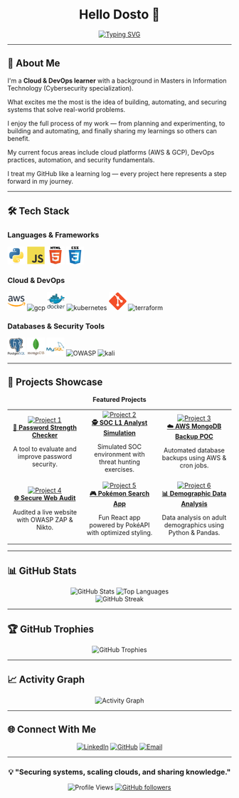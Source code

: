 <div align="center">
  
# Hello Dosto 👋

[![Typing SVG](https://readme-typing-svg.herokuapp.com?font=Fira+Code&pause=1000&color=2E9EF7&center=true&vCenter=true&width=550&lines=Cloud+Engineer;AWS+Engineer;DevOps+Practitioner;Always+Learning+%26+Building)](https://git.io/typing-svg)

</div>

---

## 🚀 About Me

I'm a **Cloud & DevOps learner** with a background in Masters in Information Technology (Cybersecurity specialization).

What excites me the most is the idea of building, automating, and securing systems that solve real-world problems.

I enjoy the full process of my work — from planning and experimenting, to building and automating, and finally sharing my learnings so others can benefit.

My current focus areas include cloud platforms (AWS & GCP), DevOps practices, automation, and security fundamentals.

I treat my GitHub like a learning log — every project here represents a step forward in my journey.

---

## 🛠️ Tech Stack

### **Languages & Frameworks**
<p align="left">
  <img src="https://raw.githubusercontent.com/devicons/devicon/master/icons/python/python-original.svg" alt="python" width="40" height="40"/>
  <img src="https://raw.githubusercontent.com/devicons/devicon/master/icons/javascript/javascript-original.svg" alt="javascript" width="40" height="40"/>
  <img src="https://raw.githubusercontent.com/devicons/devicon/master/icons/html5/html5-original-wordmark.svg" alt="html5" width="40" height="40"/>
  <img src="https://raw.githubusercontent.com/devicons/devicon/master/icons/css3/css3-original-wordmark.svg" alt="css3" width="40" height="40"/>
</p>

### **Cloud & DevOps**
<p align="left">
  <img src="https://raw.githubusercontent.com/devicons/devicon/master/icons/amazonwebservices/amazonwebservices-original-wordmark.svg" alt="aws" width="40" height="40"/>
  <img src="https://www.vectorlogo.zone/logos/google_cloud/google_cloud-icon.svg" alt="gcp" width="40" height="40"/>
  <img src="https://raw.githubusercontent.com/devicons/devicon/master/icons/docker/docker-original-wordmark.svg" alt="docker" width="40" height="40"/>
  <img src="https://www.vectorlogo.zone/logos/kubernetes/kubernetes-icon.svg" alt="kubernetes" width="40" height="40"/>
  <img src="https://raw.githubusercontent.com/devicons/devicon/master/icons/git/git-original.svg" alt="git" width="40" height="40"/>
  <img src="https://www.vectorlogo.zone/logos/terraformio/terraformio-icon.svg" alt="terraform" width="40" height="40"/>
</p>

### **Databases & Security Tools**
<p align="left">
  <img src="https://raw.githubusercontent.com/devicons/devicon/master/icons/postgresql/postgresql-original-wordmark.svg" alt="postgresql" width="40" height="40"/>
  <img src="https://raw.githubusercontent.com/devicons/devicon/master/icons/mongodb/mongodb-original-wordmark.svg" alt="mongodb" width="40" height="40"/>
  <img src="https://raw.githubusercontent.com/devicons/devicon/master/icons/mysql/mysql-original-wordmark.svg" alt="mysql" width="40" height="40"/>
  <img src="https://raw.githubusercontent.com/OWASP/www-project-top-ten/master/assets/images/OWASP-logo.png" alt="OWASP" width="40" height="40"/>
  <img src="https://www.kali.org/images/kali-dragon-icon.svg" alt="kali" width="40" height="40"/>
</p>

---

## 🚀 Projects Showcase  

<p align="center">
  <b>Featured Projects</b>
</p>

<table align="center">
  <tr>
    <td align="center" width="33%">
      <a href="PROJECT_LINK_1">
        <img src="PROJECT_IMAGE_1" width="100%" alt="Project 1"/><br />
        <b>🔐 Password Strength Checker</b>
      </a>
      <p>A tool to evaluate and improve password security.</p>
    </td>
    <td align="center" width="33%">
      <a href="PROJECT_LINK_2">
        <img src="PROJECT_IMAGE_2" width="100%" alt="Project 2"/><br />
        <b>🕵️ SOC L1 Analyst Simulation</b>
      </a>
      <p>Simulated SOC environment with threat hunting exercises.</p>
    </td>
    <td align="center" width="33%">
      <a href="PROJECT_LINK_3">
        <img src="PROJECT_IMAGE_3" width="100%" alt="Project 3"/><br />
        <b>☁️ AWS MongoDB Backup POC</b>
      </a>
      <p>Automated database backups using AWS & cron jobs.</p>
    </td>
  </tr>
  <tr>
    <td align="center" width="33%">
      <a href="PROJECT_LINK_4">
        <img src="PROJECT_IMAGE_4" width="100%" alt="Project 4"/><br />
        <b>🌐 Secure Web Audit</b>
      </a>
      <p>Audited a live website with OWASP ZAP & Nikto.</p>
    </td>
    <td align="center" width="33%">
      <a href="PROJECT_LINK_5">
        <img src="PROJECT_IMAGE_5" width="100%" alt="Project 5"/><br />
        <b>🎮 Pokémon Search App</b>
      </a>
      <p>Fun React app powered by PokéAPI with optimized styling.</p>
    </td>
    <td align="center" width="33%">
      <a href="PROJECT_LINK_6">
        <img src="PROJECT_IMAGE_6" width="100%" alt="Project 6"/><br />
        <b>📊 Demographic Data Analysis</b>
      </a>
      <p>Data analysis on adult demographics using Python & Pandas.</p>
    </td>
  </tr>
</table>

---

## 📊 GitHub Stats

<div align="center">
  <img src="https://github-readme-stats.vercel.app/api?username=hardikrangucha&show_icons=true&theme=tokyonight&hide_border=true&count_private=true" alt="GitHub Stats" height="165">
  <img src="https://github-readme-stats.vercel.app/api/top-langs/?username=hardikrangucha&layout=compact&theme=tokyonight&hide_border=true" alt="Top Languages" height="165">
</div>

<div align="center">
  <img src="https://github-readme-streak-stats.herokuapp.com/?user=hardikrangucha&theme=tokyonight&hide_border=true" alt="GitHub Streak" width="400">
</div>

---

## 🏆 GitHub Trophies
<div align="center">
  <img src="https://github-profile-trophy.vercel.app/?username=hardikrangucha&theme=tokyonight&no-frame=true&no-bg=true&margin-w=4" alt="GitHub Trophies">
</div>

---

## 📈 Activity Graph
<div align="center">
  <img src="https://github-readme-activity-graph.vercel.app/graph?username=hardikrangucha&theme=tokyo-night&hide_border=true" alt="Activity Graph">
</div>

---

## 🌐 Connect With Me

<div align="center">
  
[![LinkedIn](https://img.shields.io/badge/LinkedIn-Connect-blue?style=for-the-badge&logo=linkedin&logoColor=white)](https://www.linkedin.com/in/hardikrangucha)
[![GitHub](https://img.shields.io/badge/GitHub-Follow-black?style=for-the-badge&logo=github&logoColor=white)](https://github.com/hardikrangucha)
[![Email](https://img.shields.io/badge/Email-Contact-red?style=for-the-badge&logo=gmail&logoColor=white)](mailto:hardik@example.com)

</div>

---

<div align="center">
  
### 💡 "Securing systems, scaling clouds, and sharing knowledge." 

![Profile Views](https://komarev.com/ghpvc/?username=hardikrangucha&color=brightgreen&style=flat-square)
[![GitHub followers](https://img.shields.io/github/followers/hardikrangucha?label=Follow&style=social)](https://github.com/hardikrangucha)

</div>
